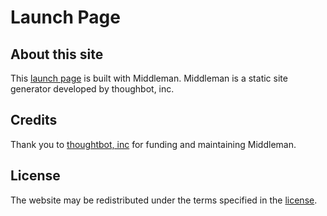 # Launch Page

## About this site

This [launch page](http://milkfarm.github.io/epicpress/) is built with Middleman. Middleman is a static site generator
developed by thoughbot, inc.

## Credits

Thank you to [thoughtbot, inc](http://thoughtbot.com) for funding and maintaining Middleman.

## License

The website may be redistributed under the terms specified in the [license](LICENSE.md).
